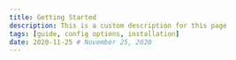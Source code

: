 ```yaml
---
title: Getting Started
description: This is a custom description for this page
tags: [guide, config options, installation]
date: 2020-11-25 # November 25, 2020
---
```

